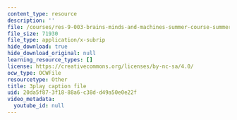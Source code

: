 ```yaml
---
content_type: resource
description: ''
file: /courses/res-9-003-brains-minds-and-machines-summer-course-summer-2015/20da5f873f1888a6c38dd49a50e0e22f_2304740.srt
file_size: 71930
file_type: application/x-subrip
hide_download: true
hide_download_original: null
learning_resource_types: []
license: https://creativecommons.org/licenses/by-nc-sa/4.0/
ocw_type: OCWFile
resourcetype: Other
title: 3play caption file
uid: 20da5f87-3f18-88a6-c38d-d49a50e0e22f
video_metadata:
  youtube_id: null
---
```

